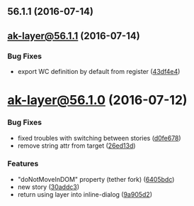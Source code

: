 <a name="56.1.1"></a>
## 56.1.1 (2016-07-14)



<a name="ak-layer@56.1.1"></a>
## ak-layer@56.1.1 (2016-07-14)


### Bug Fixes

* export WC definition by default from register ([43df4e4](https://bitbucket.org/atlassian/atlaskit/commits/43df4e4))



<a name="ak-layer@56.1.0"></a>
# ak-layer@56.1.0 (2016-07-12)


### Bug Fixes

* fixed troubles with switching between stories ([d0fe678](https://bitbucket.org/atlassian/atlaskit/commits/d0fe678))
* remove string attr from target ([26ed13d](https://bitbucket.org/atlassian/atlaskit/commits/26ed13d))


### Features

* "doNotMoveInDOM" property (tether fork) ([6405bdc](https://bitbucket.org/atlassian/atlaskit/commits/6405bdc))
* new story ([30addc3](https://bitbucket.org/atlassian/atlaskit/commits/30addc3))
* return using layer into inline-dialog ([9a905d2](https://bitbucket.org/atlassian/atlaskit/commits/9a905d2))



